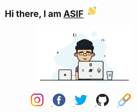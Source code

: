 # Hi there, I am [ASIF](https://github.com/apexx77) <img src="https://github.com/apexx77/apexx77/blob/master/hello.gif" width="40">


<p align="center">
  <img src="https://github.com/apexx77/apexx77/blob/master/Programmer.gif" width="60%" title="Programmer_GIF">
</p>

<div align="center" style="padding-top:10px;">
<a href="https://www.instagram.com/asif_ahmad_s/">
<img src="https://github.com/apexx77/apexx77/blob/master/instagram.png" alt="Instagram" width=40px style="padding-right:25px;">
</a>
<a href="https://www.facebook.com/asifahmad.shaik.90">
<img src="https://github.com/apexx77/apexx77/blob/master/facebook.png" alt="Facebook" width=40px style="padding-right:25px;">
</a>
<a href="https://twitter.com/asif_ahmad07?s=09">
<img src="https://github.com/apexx77/apexx77/blob/master/twitter.png" alt="Twitter" width=40px style="padding-right:25px;">
</a>
<a href="https://github.com/apexx77">
<img src="https://github.com/apexx77/apexx77/blob/master/github.png" alt="Github" width=40px style="padding-right:25px;">
</a>
<a href="https://apexx77.github.io/website">
<img src="https://github.com/apexx77/apexx77/blob/master/link.png" alt="Profile" width=40px style="padding-right:25px;">
</a>
</div>

